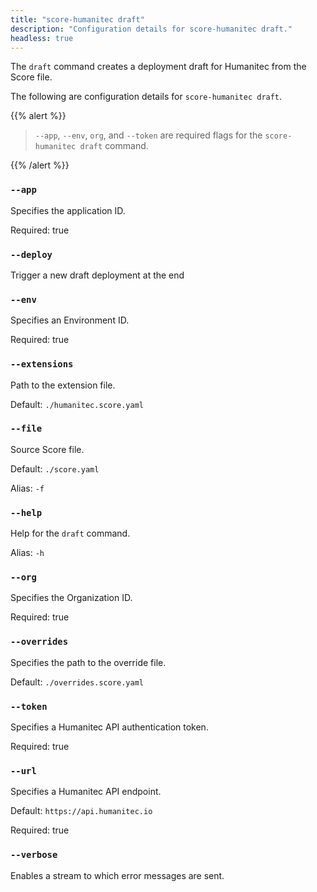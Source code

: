 ```yaml
---
title: "score-humanitec draft"
description: "Configuration details for score-humanitec draft."
headless: true
---
```


The `draft` command creates a deployment draft for Humanitec from the Score file.

The following are configuration details for `score-humanitec draft`.

{{% alert %}}

> `--app`, `--env`, `org`, and `--token` are required flags for the `score-humanitec draft` command.

{{% /alert %}}

### `--app`

Specifies the application ID.

Required: true

### `--deploy`

Trigger a new draft deployment at the end

### `--env`

Specifies an Environment ID.

Required: true

### `--extensions`

Path to the extension file.

Default: `./humanitec.score.yaml`

### `--file`

Source Score file.

Default: `./score.yaml`

Alias: `-f`

### `--help`

Help for the `draft` command.

Alias: `-h`

### `--org`

Specifies the Organization ID.

Required: true

### `--overrides`

Specifies the path to the override file.

Default: `./overrides.score.yaml`

### `--token`

Specifies a Humanitec API authentication token.

Required: true

### `--url`

Specifies a Humanitec API endpoint.

Default: `https://api.humanitec.io`

Required: true

### `--verbose`

Enables a stream to which error messages are sent.
